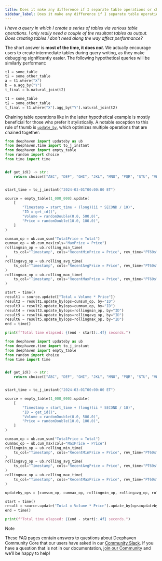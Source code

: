 ```yaml
---
title: Does it make any difference if I separate table operations or chain them together?
sidebar_label: Does it make any difference if I separate table operations or chain them together?
---
```


<em>I have a query in which I create a series of tables via various table operations. I only really need a couple of the resultant tables as output. Does creating tables I don't need along the way affect performance?</em>

<p></p>

The short answer is **most of the time, it does _not_**. We actually encourage users to create intermediate tables during query writing, as they make debugging significantly easier. The following hypothetical queries will be similarly performant:

```python skip-test
t1 = some_table
t2 = some_other_table
a = t1.where("X")
b = a.agg_by("Y")
t_final = b.natural_join(t2)
```

```python skip-test
t1 = some_table
t2 = some_other_table
t_final = t1.where("X").agg_by("Y").natural_join(t2)
```

Chaining table operations like in the latter hypothetical example is mostly beneficial for those who prefer it stylistically. A notable exception to this rule of thumb is [`update_by`](../table-operations/update-by-operations/updateBy.md), which optimizes multiple operations that are chained together:

```python order=:log,result6,result5,result4,result3,result2,result1,source
from deephaven import updateby as ub
from deephaven.time import to_j_instant
from deephaven import empty_table
from random import choice
from time import time


def get_id() -> str:
    return choice(["ABC", "DEF", "GHI", "JKL", "MNO", "PQR", "STU", "VWX"])


start_time = to_j_instant("2024-03-01T00:00:00 ET")

source = empty_table(1_000_000).update(
    [
        "Timestamp = start_time + (long)(ii * SECOND / 10)",
        "ID = get_id()",
        "Volume = randomDouble(0.0, 500.0)",
        "Price = randomDouble(10.0, 100.0)",
    ]
)

cumsum_op = ub.cum_sum("TotalPrice = Total")
cummax_op = ub.cum_max(cols="MaxPrice = Price")
rollingmin_op = ub.rolling_min_time(
    ts_col="Timestamp", cols="RecentMinPrice = Price", rev_time="PT60s"
)
rollingavg_op = ub.rolling_avg_time(
    ts_col="Timestamp", cols="RecentAvgPrice = Price", rev_time="PT60s"
)
rollingmax_op = ub.rolling_max_time(
    ts_col="Timestamp", cols="RecentMaxPrice = Price", rev_time="PT60s"
)

start = time()
result1 = source.update(["Total = Volume * Price"])
result2 = result1.update_by(ops=cumsum_op, by="ID")
result3 = result2.update_by(ops=cummax_op, by="ID")
result4 = result3.update_by(ops=rollingmin_op, by="ID")
result5 = result4.update_by(ops=rollingavg_op, by="ID")
result6 = result5.update_by(ops=rollingmax_op, by="ID")
end = time()

print(f"Total time elapsed: {(end - start):.4f} seconds.")
```

```python order=:log,result,source
from deephaven import updateby as ub
from deephaven.time import to_j_instant
from deephaven import empty_table
from random import choice
from time import time


def get_id() -> str:
    return choice(["ABC", "DEF", "GHI", "JKL", "MNO", "PQR", "STU", "VWX"])


start_time = to_j_instant("2024-03-01T00:00:00 ET")

source = empty_table(1_000_000).update(
    [
        "Timestamp = start_time + (long)(ii * SECOND / 10)",
        "ID = get_id()",
        "Volume = randomDouble(0.0, 500.0)",
        "Price = randomDouble(10.0, 100.0)",
    ]
)

cumsum_op = ub.cum_sum("TotalPrice = Total")
cummax_op = ub.cum_max(cols="MaxPrice = Price")
rollingmin_op = ub.rolling_min_time(
    ts_col="Timestamp", cols="RecentMinPrice = Price", rev_time="PT60s"
)
rollingavg_op = ub.rolling_avg_time(
    ts_col="Timestamp", cols="RecentAvgPrice = Price", rev_time="PT60s"
)
rollingmax_op = ub.rolling_max_time(
    ts_col="Timestamp", cols="RecentMaxPrice = Price", rev_time="PT60s"
)

updateby_ops = [cumsum_op, cummax_op, rollingmin_op, rollingavg_op, rollingmax_op]

start = time()
result = source.update("Total = Volume * Price").update_by(ops=updateby_ops, by="ID")
end = time()

print(f"Total time elapsed: {(end - start):.4f} seconds.")
```

> [!NOTE]
> These FAQ pages contain answers to questions about Deephaven Community Core that our users have asked in our [Community Slack](/slack). If you have a question that is not in our documentation, [join our Community](/slack) and we'll be happy to help!
